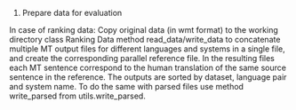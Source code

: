 1. Prepare data for evaluation

In case of ranking data:
Copy original data (in wmt format) to the working directory
class Ranking Data method read_data/write_data to concatenate multiple MT output files for different languages and systems
in a single file, and create the corresponding parallel reference file. In the resulting files each MT sentence correspond
to the human translation of the same source sentence in the reference. The outputs are sorted by dataset, language pair
and system name.
To do the same with parsed files use method write_parsed from utils.write_parsed.



